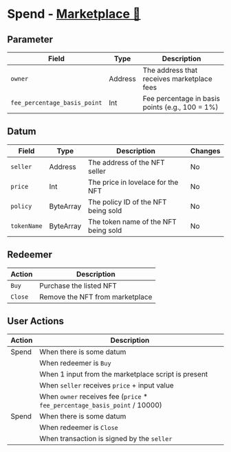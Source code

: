 # Spend - [Marketplace 🔀](../../validators/marketplace.ak)

## Parameter

| Field                        | Type    | Description                                     |
| ---------------------------- | ------- | ----------------------------------------------- |
| `owner`                      | Address | The address that receives marketplace fees      |
| `fee_percentage_basis_point` | Int     | Fee percentage in basis points (e.g., 100 = 1%) |

## Datum

| Field       | Type      | Description                          | Changes |
| ----------- | --------- | ------------------------------------ | ------- |
| `seller`    | Address   | The address of the NFT seller        | No      |
| `price`     | Int       | The price in lovelace for the NFT    | No      |
| `policy`    | ByteArray | The policy ID of the NFT being sold  | No      |
| `tokenName` | ByteArray | The token name of the NFT being sold | No      |

## Redeemer

| Action  | Description                     |
| ------- | ------------------------------- |
| `Buy`   | Purchase the listed NFT         |
| `Close` | Remove the NFT from marketplace |

## User Actions

| Action | Description                                                                 |
| ------ | --------------------------------------------------------------------------- |
| Spend  | When there is some datum                                                    |
|        | When redeemer is `Buy`                                                      |
|        | When 1 input from the marketplace script is present                         |
|        | When `seller` receives `price` + input value                                |
|        | When `owner` receives fee (`price` \* `fee_percentage_basis_point` / 10000) |
| Spend  | When there is some datum                                                    |
|        | When redeemer is `Close`                                                    |
|        | When transaction is signed by the `seller`                                  |
